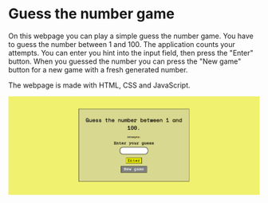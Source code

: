 <h1>Guess the number game</h1>

<p>On this webpage you can play a simple guess the number game. You have to guess the number between 1 and 100. The application counts your attempts. You can enter you hint into the input field, then press the "Enter" button. When you guessed the number you can press the "New game" button for a new game with a fresh generated number.</p>
<p>The webpage is made with HTML, CSS and JavaScript.</p>

<img src="./Screenshot_img/screenshot.png" alt="Webpage screenshot">

